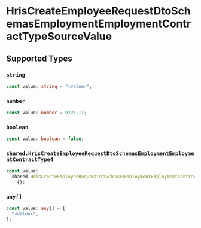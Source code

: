 # HrisCreateEmployeeRequestDtoSchemasEmploymentEmploymentContractTypeSourceValue


## Supported Types

### `string`

```typescript
const value: string = "<value>";
```

### `number`

```typescript
const value: number = 9221.12;
```

### `boolean`

```typescript
const value: boolean = false;
```

### `shared.HrisCreateEmployeeRequestDtoSchemasEmploymentEmploymentContractType4`

```typescript
const value:
  shared.HrisCreateEmployeeRequestDtoSchemasEmploymentEmploymentContractType4 =
    {};
```

### `any[]`

```typescript
const value: any[] = [
  "<value>",
];
```

